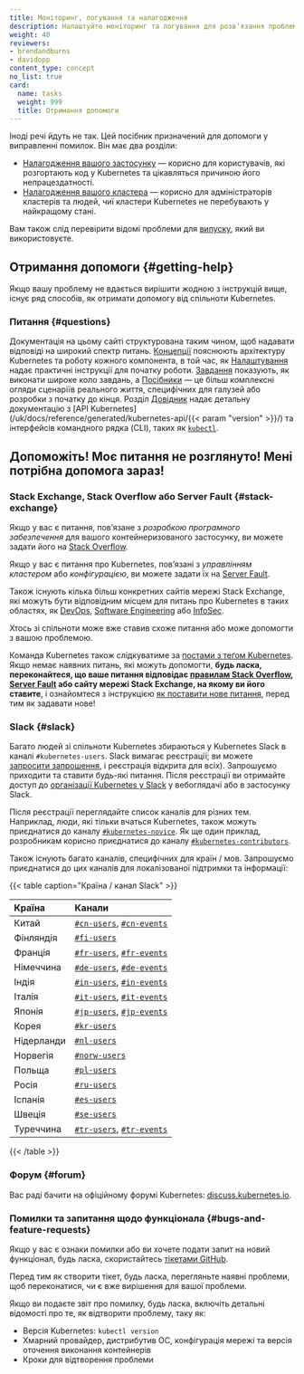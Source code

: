 ```yaml
---
title: Моніторинг, логування та налагодження
description: Налаштуйте моніторинг та логування для розвʼязання проблем кластера або налагодження контейнеризованих застосунків.
weight: 40
reviewers:
- brendandburns
- davidopp
content_type: concept
no_list: true
card:
  name: tasks
  weight: 999
  title: Отримання допомоги
---
```


<!-- overview -->

Іноді речі йдуть не так. Цей посібник призначений для допомоги у виправленні помилок. Він має два розділи:

* [Налагодження вашого застосунку](/uk/docs/tasks/debug/debug-application/) — корисно для користувачів, які розгортають код у Kubernetes та цікавляться причиною його непрацездатності.
* [Налагодження вашого кластера](/uk/docs/tasks/debug/debug-cluster/) — корисно для адміністраторів кластерів та людей, чиї кластери Kubernetes не перебувають у найкращому стані.

Вам також слід перевірити відомі проблеми для [випуску](https://github.com/kubernetes/kubernetes/releases), який ви використовуєте.

<!-- body -->

## Отримання допомоги {#getting-help}

Якщо вашу проблему не вдається вирішити жодною з інструкцій вище, існує ряд способів, як отримати допомогу від спільноти Kubernetes.

### Питання {#questions}

Документація на цьому сайті структурована таким чином, щоб надавати відповіді на широкий спектр питань. [Концепції](/uk/docs/concepts/) пояснюють архітектуру Kubernetes та роботу кожного компонента, в той час, як [Налаштування](/uk/docs/setup/) надає практичні інструкції для початку роботи. [Завдання](/uk/docs/tasks/) показують, як виконати широке коло завдань, а [Посібники](/uk/docs/tutorials/) — це більш комплексні огляди сценаріїв реального життя, специфічних для галузей або розробки з початку до кінця. Розділ [Довідник](/uk/docs/reference/) надає детальну документацію з [API Kubernetes](/uk/docs/reference/generated/kubernetes-api/{{< param "version" >}}/) та інтерфейсів командного рядка (CLI), таких як [`kubectl`](/uk/docs/reference/kubectl/).

## Допоможіть! Моє питання не розглянуто! Мені потрібна допомога зараз!

### Stack Exchange, Stack Overflow або Server Fault {#stack-exchange}

Якщо у вас є питання, повʼязане з *розробкою програмного забезпечення* для вашого контейнеризованого застосунку, ви можете задати його на [Stack Overflow](https://stackoverflow.com/questions/tagged/kubernetes).

Якщо у вас є питання про Kubernetes, повʼязані з *управлінням кластером* або *конфігурацією*, ви можете задати їх на [Server Fault](https://serverfault.com/questions/tagged/kubernetes).

Також існують кілька більш конкретних сайтів мережі Stack Exchange, які можуть бути відповідним місцем для питань про Kubernetes в таких областях, як [DevOps](https://devops.stackexchange.com/questions/tagged/kubernetes), [Software Engineering](https://softwareengineering.stackexchange.com/questions/tagged/kubernetes) або [InfoSec](https://security.stackexchange.com/questions/tagged/kubernetes).

Хтось зі спільноти може вже ставив схоже питання або може допомогти з вашою проблемою.

Команда Kubernetes також слідкуватиме за [постами з теґом Kubernetes](https://stackoverflow.com/questions/tagged/kubernetes). Якщо немає наявних питань, які можуть допомогти, **будь ласка, переконайтеся, що ваше питання відповідає [правилам Stack Overflow](https://stackoverflow.com/help/on-topic), [Server Fault](https://serverfault.com/help/on-topic) або сайту мережі Stack Exchange, на якому ви його ставите**, і ознайомтеся з інструкцією [як поставити нове питання](https://stackoverflow.com/help/how-to-ask), перед тим як задавати нове!

### Slack {#slack}

Багато людей зі спільноти Kubernetes збираються у Kubernetes Slack в каналі `#kubernetes-users`. Slack вимагає реєстрації; ви можете [запросити запрошення](https://slack.kubernetes.io), і реєстрація відкрита для всіх). Запрошуємо приходити та ставити будь-які питання. Після реєстрації ви отримайте доступ до [організації Kubernetes у Slack](https://kubernetes.slack.com) у вебоглядачі або в застосунку Slack.

Після реєстрації переглядайте список каналів для різних тем. Наприклад, люди, які тільки вчаться Kubernetes, також можуть приєднатися до каналу [`#kubernetes-novice`](https://kubernetes.slack.com/messages/kubernetes-novice). Як ще один приклад, розробникам корисно приєднатися до каналу [`#kubernetes-contributors`](https://kubernetes.slack.com/messages/kubernetes-contributors).

Також існують багато каналів, специфічних для країн / мов. Запрошуємо приєднатися до цих каналів для локалізованої підтримки та інформації:

{{< table caption="Країна / канал Slack" >}}

Країна | Канали
:---------|:------------
Китай | [`#cn-users`](https://kubernetes.slack.com/messages/cn-users), [`#cn-events`](https://kubernetes.slack.com/messages/cn-events)
Фінляндія | [`#fi-users`](https://kubernetes.slack.com/messages/fi-users)
Франція | [`#fr-users`](https://kubernetes.slack.com/messages/fr-users), [`#fr-events`](https://kubernetes.slack.com/messages/fr-events)
Німеччина | [`#de-users`](https://kubernetes.slack.com/messages/de-users), [`#de-events`](https://kubernetes.slack.com/messages/de-events)
Індія | [`#in-users`](https://kubernetes.slack.com/messages/in-users), [`#in-events`](https://kubernetes.slack.com/messages/in-events)
Італія | [`#it-users`](https://kubernetes.slack.com/messages/it-users), [`#it-events`](https://kubernetes.slack.com/messages/it-events)
Японія | [`#jp-users`](https://kubernetes.slack.com/messages/jp-users), [`#jp-events`](https://kubernetes.slack.com/messages/jp-events)
Корея | [`#kr-users`](https://kubernetes.slack.com/messages/kr-users)
Нідерланди | [`#nl-users`](https://kubernetes.slack.com/messages/nl-users)
Норвегія | [`#norw-users`](https://kubernetes.slack.com/messages/norw-users)
Польща | [`#pl-users`](https://kubernetes.slack.com/messages/pl-users)
Росія | [`#ru-users`](https://kubernetes.slack.com/messages/ru-users)
Іспанія | [`#es-users`](https://kubernetes.slack.com/messages/es-users)
Швеція | [`#se-users`](https://kubernetes.slack.com/messages/se-users)
Туреччина | [`#tr-users`](https://kubernetes.slack.com/messages/tr-users), [`#tr-events`](https://kubernetes.slack.com/messages/tr-events)
{{< /table >}}

### Форум {#forum}

Вас раді бачити на офіційному форумі Kubernetes: [discuss.kubernetes.io](https://discuss.kubernetes.io).

### Помилки та запитання щодо функціонала {#bugs-and-feature-requests}

Якщо у вас є ознаки помилки або ви хочете подати запит на новий функціонал, будь ласка, скористайтесь [тікетами GitHub](https://github.com/kubernetes/kubernetes/issues).

Перед тим як створити тікет, будь ласка, перегляньте наявні проблеми, щоб переконатися, чи є вже вирішення для вашої проблеми.

Якщо ви подаєте звіт про помилку, будь ласка, включіть детальні відомості про те, як відтворити проблему, таку як:

* Версія Kubernetes: `kubectl version`
* Хмарний провайдер, дистрибутив ОС, конфігурація мережі та версія оточення виконання контейнерів
* Кроки для відтворення проблеми
